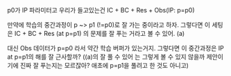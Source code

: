 p0가 IP 파라미터고
우리가 들고있는건 IC + BC + Res + Obs(IP: p=p0)

만약에 학습의 중간과정이 p ~> p1 (!=p0)로 잘 가는 중이라고 하자.
그렇다면 이 세팅은 IC + BC + Res (at p=p1) 의 문제를 잘 푸는 거라고 볼 수 있어. (a)

대신 Obs 데이터가 p=p0 라서 약간 학습 버퍼가 있는거지.
그렇다면 이 중간과정은 IP at p=p1의 해를 잘 근사할까? ((a)의 잘 풀 수 있어 는 그렇게 볼 수 있지 않을까 제안이기에 진짜 잘 푸는지는 모르잖아? 애초에 p=p1을 풀려고 한 것도 아니고)
